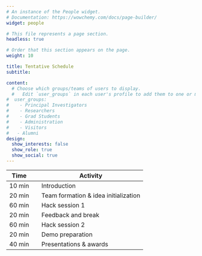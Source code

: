 ```yaml
---
# An instance of the People widget.
# Documentation: https://wowchemy.com/docs/page-builder/
widget: people

# This file represents a page section.
headless: true

# Order that this section appears on the page.
weight: 10

title: Tentative Schedule
subtitle: 

content:
  # Choose which groups/teams of users to display.
  #   Edit `user_groups` in each user's profile to add them to one or more of these groups.
#  user_groups:
#    - Principal Investigators
#    - Researchers
#    - Grad Students
#    - Administration
#    - Visitors
#   - Alumni
design:
  show_interests: false
  show_role: true
  show_social: true
---
```


<center>

| Time   | &nbsp;&nbsp;&nbsp;&nbsp;Activity                               |
|--------|----------------------------------------------------------------|
| 10 min | &nbsp;&nbsp;&nbsp;&nbsp;Introduction                           |
| 20 min | &nbsp;&nbsp;&nbsp;&nbsp;Team formation & idea initialization |
| 60 min | &nbsp;&nbsp;&nbsp;&nbsp;Hack session 1                         |
| 20 min | &nbsp;&nbsp;&nbsp;&nbsp;Feedback and break                     |
| 60 min | &nbsp;&nbsp;&nbsp;&nbsp;Hack session 2                         |
| 20 min | &nbsp;&nbsp;&nbsp;&nbsp;Demo preparation                       |
| 40 min | &nbsp;&nbsp;&nbsp;&nbsp;Presentations & awards                 |

</center>
